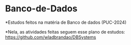 # Banco-de-Dados
*Estudos feitos na matéria de Banco de dados (PUC-2024)

*Nela, as atividades feitas seguem esse plano de estudos: https://github.com/wladbrandao/DBSystems
